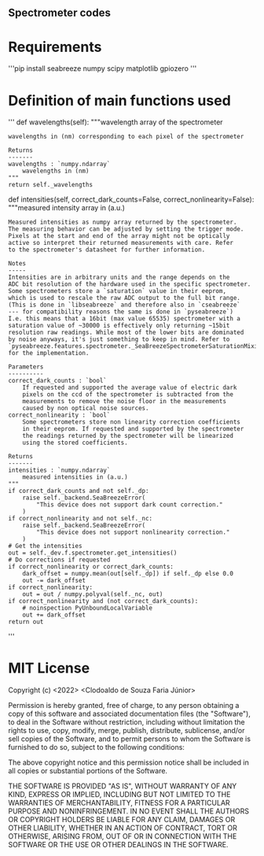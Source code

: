 ## Spectrometer codes

# Requirements

'''pip install seabreeze numpy scipy matplotlib gpiozero '''

# Definition of main functions used

'''
def wavelengths(self):
    """wavelength array of the spectrometer

    wavelengths in (nm) corresponding to each pixel of the spectrometer

    Returns
    -------
    wavelengths : `numpy.ndarray`
        wavelengths in (nm)
    """
    return self._wavelengths

def intensities(self, correct_dark_counts=False, correct_nonlinearity=False):
    """measured intensity array in (a.u.)

    Measured intensities as numpy array returned by the spectrometer.
    The measuring behavior can be adjusted by setting the trigger mode.
    Pixels at the start and end of the array might not be optically
    active so interpret their returned measurements with care. Refer
    to the spectrometer's datasheet for further information.

    Notes
    -----
    Intensities are in arbitrary units and the range depends on the
    ADC bit resolution of the hardware used in the specific spectrometer.
    Some spectrometers store a `saturation` value in their eeprom,
    which is used to rescale the raw ADC output to the full bit range.
    (This is done in `libseabreeze` and therefore also in `cseabreeze`
    --- for compatibility reasons the same is done in `pyseabreeze`)
    I.e. this means that a 16bit (max value 65535) spectrometer with a
    saturation value of ~30000 is effectively only returning ~15bit
    resolution raw readings. While most of the lower bits are dominated
    by noise anyways, it's just something to keep in mind. Refer to
    `pyseabreeze.features.spectrometer._SeaBreezeSpectrometerSaturationMixin`
    for the implementation.

    Parameters
    ----------
    correct_dark_counts : `bool`
        If requested and supported the average value of electric dark
        pixels on the ccd of the spectrometer is subtracted from the
        measurements to remove the noise floor in the measurements
        caused by non optical noise sources.
    correct_nonlinearity : `bool`
        Some spectrometers store non linearity correction coefficients
        in their eeprom. If requested and supported by the spectrometer
        the readings returned by the spectrometer will be linearized
        using the stored coefficients.

    Returns
    -------
    intensities : `numpy.ndarray`
        measured intensities in (a.u.)
    """
    if correct_dark_counts and not self._dp:
        raise self._backend.SeaBreezeError(
            "This device does not support dark count correction."
        )
    if correct_nonlinearity and not self._nc:
        raise self._backend.SeaBreezeError(
            "This device does not support nonlinearity correction."
        )
    # Get the intensities
    out = self._dev.f.spectrometer.get_intensities()
    # Do corrections if requested
    if correct_nonlinearity or correct_dark_counts:
        dark_offset = numpy.mean(out[self._dp]) if self._dp else 0.0
        out -= dark_offset
    if correct_nonlinearity:
        out = out / numpy.polyval(self._nc, out)
    if correct_nonlinearity and (not correct_dark_counts):
        # noinspection PyUnboundLocalVariable
        out += dark_offset
    return out
'''

# MIT License

Copyright (c) <2022> <Clodoaldo de Souza Faria Júnior>

Permission is hereby granted, free of charge, to any person obtaining a copy
of this software and associated documentation files (the "Software"), to deal
in the Software without restriction, including without limitation the rights
to use, copy, modify, merge, publish, distribute, sublicense, and/or sell
copies of the Software, and to permit persons to whom the Software is
furnished to do so, subject to the following conditions:

The above copyright notice and this permission notice shall be included in all
copies or substantial portions of the Software.

THE SOFTWARE IS PROVIDED "AS IS", WITHOUT WARRANTY OF ANY KIND, EXPRESS OR
IMPLIED, INCLUDING BUT NOT LIMITED TO THE WARRANTIES OF MERCHANTABILITY,
FITNESS FOR A PARTICULAR PURPOSE AND NONINFRINGEMENT. IN NO EVENT SHALL THE
AUTHORS OR COPYRIGHT HOLDERS BE LIABLE FOR ANY CLAIM, DAMAGES OR OTHER
LIABILITY, WHETHER IN AN ACTION OF CONTRACT, TORT OR OTHERWISE, ARISING FROM,
OUT OF OR IN CONNECTION WITH THE SOFTWARE OR THE USE OR OTHER DEALINGS IN THE
SOFTWARE.
 
